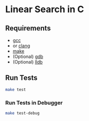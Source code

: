 # Linear Search in C

## Requirements

- [gcc](https://gcc.gnu.org/)
- or [clang](https://clang.llvm.org/)
- [make](https://www.gnu.org/software/make/)
- (Optional) [gdb](https://sourceware.org/gdb/)
- (Optional) [lldb](https://lldb.llvm.org/)

## Run Tests

```bash
make test
```

### Run Tests in Debugger

```bash
make test-debug
```
